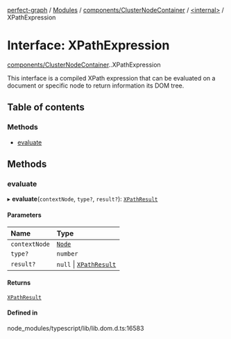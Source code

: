 [perfect-graph](../README.md) / [Modules](../modules.md) / [components/ClusterNodeContainer](../modules/components_ClusterNodeContainer.md) / [<internal\>](../modules/components_ClusterNodeContainer._internal_.md) / XPathExpression

# Interface: XPathExpression

[components/ClusterNodeContainer](../modules/components_ClusterNodeContainer.md).[<internal>](../modules/components_ClusterNodeContainer._internal_.md).XPathExpression

This interface is a compiled XPath expression that can be evaluated on a document or specific node to return information its DOM tree.

## Table of contents

### Methods

- [evaluate](components_ClusterNodeContainer._internal_.XPathExpression.md#evaluate)

## Methods

### evaluate

▸ **evaluate**(`contextNode`, `type?`, `result?`): [`XPathResult`](../modules/components_ClusterNodeContainer._internal_.md#xpathresult)

#### Parameters

| Name | Type |
| :------ | :------ |
| `contextNode` | [`Node`](../modules/components_ClusterNodeContainer._internal_.md#node) |
| `type?` | `number` |
| `result?` | ``null`` \| [`XPathResult`](../modules/components_ClusterNodeContainer._internal_.md#xpathresult) |

#### Returns

[`XPathResult`](../modules/components_ClusterNodeContainer._internal_.md#xpathresult)

#### Defined in

node_modules/typescript/lib/lib.dom.d.ts:16583
